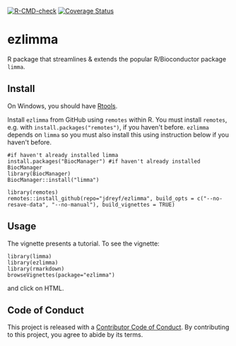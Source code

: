 <!-- badges: start -->
[![R-CMD-check](https://github.com/jdreyf/ezlimma/actions/workflows/R-CMD-check.yaml/badge.svg)](https://github.com/jdreyf/ezlimma/actions/workflows/R-CMD-check.yaml)
[![Coverage Status](https://img.shields.io/codecov/c/github/jdreyf/ezlimma/master.svg)](https://codecov.io/github/jdreyf/ezlimma?branch=master)
<!-- badges: end -->

# ezlimma
R package that streamlines & extends the popular R/Bioconductor package `limma`.

## Install
On Windows, you should have [Rtools](https://cran.r-project.org/bin/windows/Rtools/).

Install `ezlimma` from GitHub using `remotes` within R. You must install `remotes`, e.g. with `install.packages("remotes")`, if you haven't before. `ezlimma` depends on `limma` so you must also install this using instruction below if you haven't before.
```
#if haven't already installed limma
install.packages("BiocManager") #if haven't already installed BiocManager
library(BiocManager)
BiocManager::install("limma")

library(remotes)
remotes::install_github(repo="jdreyf/ezlimma", build_opts = c("--no-resave-data", "--no-manual"), build_vignettes = TRUE)
```

## Usage
The vignette presents a tutorial. To see the vignette:
```
library(limma)
library(ezlimma)
library(rmarkdown)
browseVignettes(package="ezlimma")
```
and click on HTML.

## Code of Conduct
This project is released with a [Contributor Code of Conduct](CODE_OF_CONDUCT.md). By contributing to this project, you agree to abide by its terms.